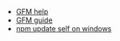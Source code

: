 - [GFM help](https://help.github.com/categories/writing-on-github/)
- [GFM guide](https://guides.github.com/features/mastering-markdown/)
- [npm update self on windows](https://github.com/felixrieseberg/npm-windows-upgrade)
